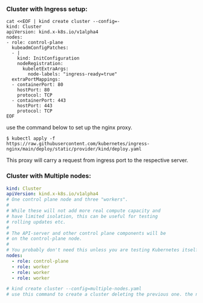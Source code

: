 ### Cluster with Ingress setup:
```shell
cat <<EOF | kind create cluster --config=-
kind: Cluster
apiVersion: kind.x-k8s.io/v1alpha4
nodes:
- role: control-plane
  kubeadmConfigPatches:
  - |
    kind: InitConfiguration
    nodeRegistration:
      kubeletExtraArgs:
        node-labels: "ingress-ready=true"
  extraPortMappings:
  - containerPort: 80
    hostPort: 80
    protocol: TCP
  - containerPort: 443
    hostPort: 443
    protocol: TCP
EOF
```

use the command below to set up the nginx proxy.
```shell
$ kubectl apply -f https://raw.githubusercontent.com/kubernetes/ingress-nginx/main/deploy/static/provider/kind/deploy.yaml
```
This proxy will carry a request from ingress port to the respective server.

### Cluster with Multiple nodes:
```yaml
kind: Cluster
apiVersion: kind.x-k8s.io/v1alpha4
# One control plane node and three "workers".
#
# While these will not add more real compute capacity and
# have limited isolation, this can be useful for testing
# rolling updates etc.
#
# The API-server and other control plane components will be
# on the control-plane node.
#
# You probably don't need this unless you are testing Kubernetes itself.
nodes:
  - role: control-plane
  - role: worker
  - role: worker
  - role: worker

# kind create cluster --config=multiple-nodes.yaml
# use this command to create a cluster deleting the previous one. the new cluster creates 3 worker nodes and a control plane
```